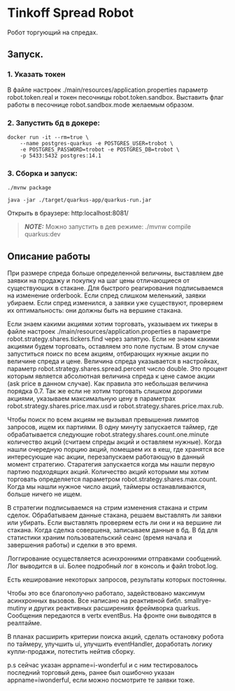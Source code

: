 # Tinkoff Spread Robot

Робот торгующий на спредах. 

## Запуск. 
### 1. Указать токен 
В файле настроек ./main/resources/application.properties 
параметр robot.token.real и токен песочницы robot.token.sandbox.
Выставить флаг работы в песочнице robot.sandbox.modе желаемым образом.
### 2. Запустить бд в докере:
```shell script
docker run -it --rm=true \
    --name postgres-quarkus -e POSTGRES_USER=trobot \
    -e POSTGRES_PASSWORD=trobot -e POSTGRES_DB=trobot \
    -p 5433:5432 postgres:14.1
```
### 3. Сборка и запуск: 
```shell script
./mvnw package
```
```shell script
java -jar ./target/quarkus-app/quarkus-run.jar
```
Открыть в браузере: http:localhost:8081/

> **_NOTE:_**  Можно запустить в дев режиме: ./mvnw compile quarkus:dev

## Описание работы

При размере спреда больше определенной величины, выставляем две заявки на продажу и покупку на шаг цены отличающиеся 
от существующих в стакане. Для быстрого реагирования подписываемся на изменение orderbook. Если спред слишком меленький, 
заявки убираем. Если спред изменился, а заявки уже существуют, проверяем их оптимальность: они должны быть на вершине стакана. 

Если знаем какими акциями хотим торговать, указываем их тикеры в файле настроек ./main/resources/application.properties 
в параметре robot.strategy.shares.tickers.find через запятую. Если не знаем какими акциями будем торговать, оставляем это поле пустым.
В этом случае запуститься поиск по всем акциям, отбирающих нужные акции по величине спреда и цене. 
Величина спреда указывается в настройках, параметр robot.strategy.shares.spread.percent число double. 
Это процент которым является абсолютная величина спреда к цене самое акции (ask price в данном случае). Как правила это небольшая величина порядка 0.7.
Так же если не хотим торговать слишком дорогими акциями, указываем максимальную цену 
в параметрах robot.strategy.shares.price.max.usd и robot.strategy.shares.price.max.rub.

Чтобы поиск по всем акциям не вызывал превышения лимитов запросов, ищем их партиями. 
В одну минуту запускается таймер, где обрабатывается следующие robot.strategy.shares.count.one.minute количество акций (считаем спреды акций и оставляем нужные).
Когда нашли очередную порцию акций, помещаем их в кеш, где хранятся все интересующие нас акции, перезапускаем работающую в данный момент стратегию.
Старатегия запускается когда мы нашли первую партию подходящих акций. 
Количество акций которыми мы хотим торговать определяется параметром robot.strategy.shares.max.count. 
Когда мы нашли нужное число акций, таймеры останавливаются, больше ничего не ищем. 

В стратегии подписываемся на стрим изменения стакана и стрим сделок. 
Обрабатываем данные стакана, решаем выставлять ли заявки или убирать. Если выставлять проверяем есть ли они и на вершине ли стакана.
Когда сделка совершена, записываем данные в бд. 
В бд для статистики храним пользовательский сеанс (время начала и завершения работы) и сделки в это время.

Логгирование осуществляется асинхронними отправками сообщений. Лог выводится в ui. Более подробный лог в консоль и файл trobot.log.

Есть кеширование некоторых запросов, результаты которых постоянны.

Чтобы это все благополучно работало, задействовано максимум асинхронных вызовов. Все написано на реактивной библ. smallrye-mutiny 
и других реактивных расширениях фреймворка quarkus. Сообщения передаются в vertx eventBus. На фронте они выводятся в реалтайме.

В планах расширить критерии поиска акций, сделать остановку робота по таймеру, 
улучшить ui, улучшить eventHandler, доработать логику купли-продажи, потестить нейтив сборку.

p.s сейчас указан appname=i-wonderful и с ним тестировалось последний торговый день, 
ранее был ошибочно указан appname=iwonderful, если можно посмотрите те заявки тоже.



                                     